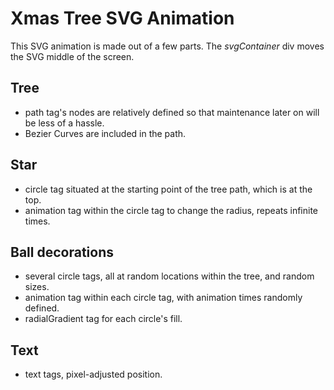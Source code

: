 # Xmas Tree SVG Animation

This SVG animation is made out of a few parts. The *svgContainer* div moves the SVG middle of the screen.

## Tree
- path tag's nodes are relatively defined so that maintenance later on will be less of a hassle.
- Bezier Curves are included in the path.

## Star
- circle tag situated at the starting point of the tree path, which is at the top.
- animation tag within the circle tag to change the radius, repeats infinite times.

## Ball decorations
- several circle tags, all at random locations within the tree, and random sizes.
- animation tag within each circle tag, with animation times randomly defined.
- radialGradient tag for each circle's fill.

## Text
- text tags, pixel-adjusted position.
